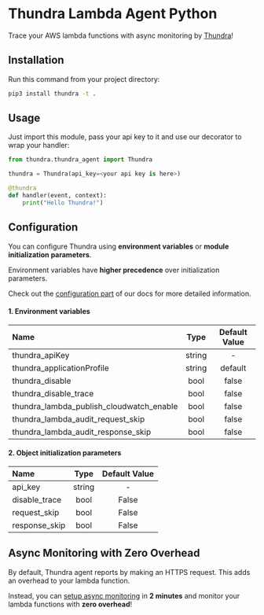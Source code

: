 # Thundra Lambda Agent Python

Trace your AWS lambda functions with async monitoring by [Thundra](https://www.thundra.io//)!

## Installation

Run this command from your project directory:
```bash
pip3 install thundra -t .
```
## Usage

Just import this module, pass your api key to it and use our decorator to wrap your handler:
```python
from thundra.thundra_agent import Thundra

thundra = Thundra(api_key=<your api key is here>)

@thundra
def handler(event, context):
    print("Hello Thundra!")
```

## Configuration
You can configure Thundra using **environment variables** or **module initialization parameters**.

Environment variables have **higher precedence** over initialization parameters.

Check out the [configuration part](https://docs.thundra.io/docs/python-configuration) of our docs for more detailed information.

#### 1. Environment variables

| Name                                     | Type   | Default Value |
|:-----------------------------------------|:------:|:-------------:|
| thundra_apiKey                           | string |       -       |
| thundra_applicationProfile               | string |    default    |
| thundra_disable                          |  bool  |     false     |
| thundra_disable_trace                    |  bool  |     false     |
| thundra_lambda_publish_cloudwatch_enable |  bool  |     false     |
| thundra_lambda_audit_request_skip        |  bool  |     false     |
| thundra_lambda_audit_response_skip       |  bool  |     false     |


#### 2. Object initialization parameters

| Name            | Type   | Default Value |
|:----------------|:------:|:-------------:|
| api_key          | string |       -       |
| disable_trace   |  bool  |     False     |
| request_skip    |  bool  |     False     |
| response_skip   |  bool  |     False     |


## Async Monitoring with Zero Overhead
By default, Thundra agent reports by making an HTTPS request. This adds an overhead to your lambda function.

Instead, you can [setup async monitoring](https://docs.thundra.io/docs/how-to-setup-async-monitoring) in **2 minutes** and monitor your lambda functions with **zero overhead**!

